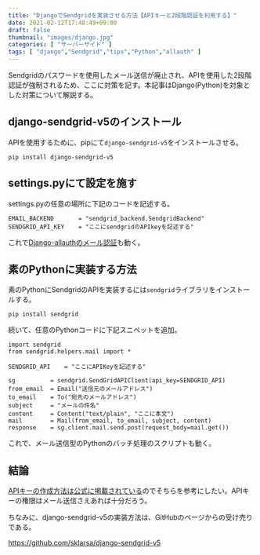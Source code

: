 ```yaml
---
title: "DjangoでSendgridを実装させる方法【APIキーと2段階認証を利用する】"
date: 2021-02-12T17:48:49+09:00
draft: false
thumbnail: "images/django.jpg"
categories: [ "サーバーサイド" ]
tags: [ "django","Sendgrid","tips","Python","allauth" ]
---
```


Sendgridのパスワードを使用したメール送信が廃止され、APIを使用した2段階認証が強制されるため、ここに対策を記す。本記事はDjango(Python)を対象とした対策について解説する。

## django-sendgrid-v5のインストール

APIを使用するために、pipにて`django-sendgrid-v5`をインストールさせる。

    pip install django-sendgrid-v5


## settings.pyにて設定を施す

settings.pyの任意の場所に下記のコードを記述する。

    EMAIL_BACKEND       = "sendgrid_backend.SendgridBackend"
    SENDGRID_API_KEY    = "ここにsendgridのAPIkeyを記述する"

これで[Django-allauthのメール認証](/post/startup-django-allauth/)も動く。

## 素のPythonに実装する方法

素のPythonにSendgridのAPIを実装するには`sendgrid`ライブラリをインストールする。

    pip install sendgrid

続いて、任意のPythonコードに下記スニペットを追加。

    import sendgrid
    from sendgrid.helpers.mail import *
    
    SENDGRID_API    = "ここにAPIKeyを記述する"
    
    sg          = sendgrid.SendGridAPIClient(api_key=SENDGRID_API)
    from_email  = Email("送信元のメールアドレス")
    to_email    = To("宛先のメールアドレス")
    subject     = "メールの件名"
    content     = Content("text/plain", "ここに本文")
    mail        = Mail(from_email, to_email, subject, content)
    response    = sg.client.mail.send.post(request_body=mail.get())

これで、メール送信型のPythonのバッチ処理のスクリプトも動く。


## 結論

[APIキーの作成方法は公式に掲載されている](https://sendgrid.kke.co.jp/docs/User_Manual_JP/Settings/api_keys.html#-Create-an-API-Key)のでそちらを参考にしたい。APIキーの権限はメール送信さえあれば十分だろう。

ちなみに、django-sendgrid-v5の実装方法は、GitHubのページからの受け売りである。

https://github.com/sklarsa/django-sendgrid-v5
